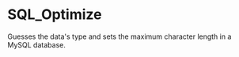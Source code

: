 SQL_Optimize
============

Guesses the data's type and sets the maximum character length in a MySQL database.
